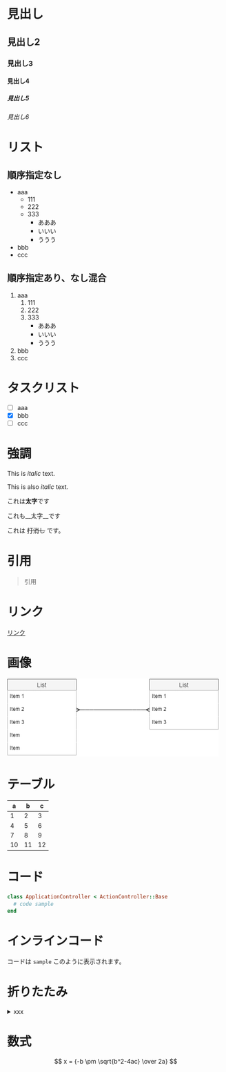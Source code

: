 # 見出し
## 見出し2
### 見出し3
#### 見出し4
##### 見出し5
###### 見出し6

# リスト
## 順序指定なし
- aaa
  - 111
  - 222
  - 333
    - あああ
    - いいい
    - ううう
- bbb
- ccc

## 順序指定あり、なし混合
1. aaa
   1. 111
   2. 222
   3. 333
      - あああ
      - いいい
      - ううう
2. bbb
3. ccc

# タスクリスト
- [ ] aaa
- [x] bbb
- [ ] ccc

# 強調
This is *italic* text.

This is also _italic_ text.

これは**太字**です
 
これも__太字__です

これは ~~打消し~~ です。

# 引用
> 引用

# リンク
[リンク](https://www.google.com/)

# 画像
![画像名](ER.png)

# テーブル
a|b|c
---|---|---
1|2|3
4|5|6
7|8|9
10|11|12

# コード
```rb
class ApplicationController < ActionController::Base
  # code sample
end
```

# インラインコード
コードは `sample` このように表示されます。

# 折りたたみ
<details>
<summary>xxx</summary>
aaaaaaaaaaaaaaaaaaaaa
bbbbbbbbbbbbbbbbbbb
ccccccccccccccccccccc
</details>

# 数式
$$ x = {-b \pm \sqrt{b^2-4ac} \over 2a} $$